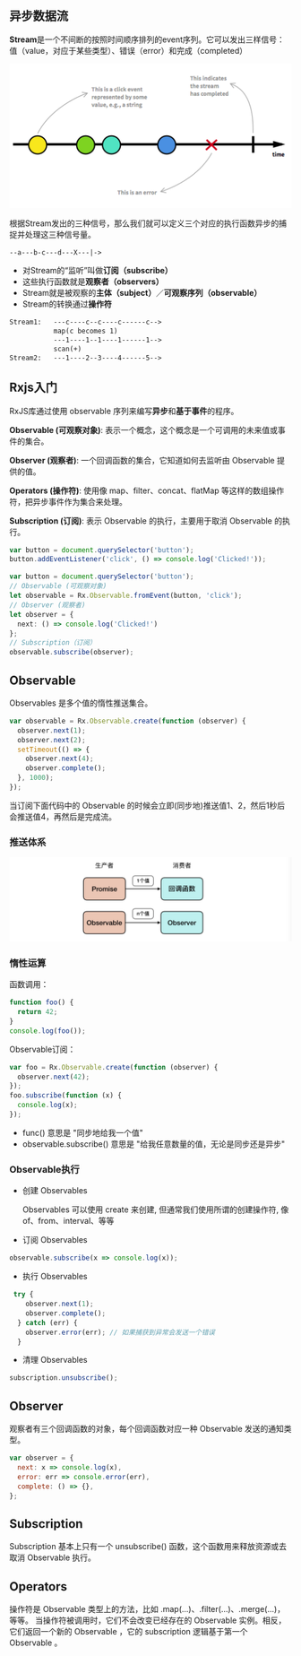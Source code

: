 ## 异步数据流
**Stream**是一个不间断的按照时间顺序排列的event序列。它可以发出三样信号：值（value，对应于某些类型）、错误（error）和完成（completed）

![Click事件数据流](/images/rxjs-click-event-stream.png)

根据Stream发出的三种信号，那么我们就可以定义三个对应的执行函数异步的捕捉并处理这三种信号量。

```text
--a---b-c---d---X---|->
```

- 对Stream的“监听”叫做**订阅（subscribe）**
- 这些执行函数就是**观察者（observers）**
- Stream就是被观察的**主体（subject）**／**可观察序列（observable）**
- Stream的转换通过**操作符**

```text
Stream1:   ---c----c--c----c------c-->
           map(c becomes 1) 
           ---1----1--1----1------1-->
           scan(+)
Stream2:   ---1----2--3----4------5-->
```

## Rxjs入门

RxJS库通过使用 observable 序列来编写**异步**和**基于事件**的程序。

**Observable (可观察对象)**: 表示一个概念，这个概念是一个可调用的未来值或事件的集合。

**Observer (观察者)**: 一个回调函数的集合，它知道如何去监听由 Observable 提供的值。

**Operators (操作符)**: 使用像 map、filter、concat、flatMap 等这样的数组操作符，把异步事件作为集合来处理。

**Subscription (订阅)**: 表示 Observable 的执行，主要用于取消 Observable 的执行。

```typescript
var button = document.querySelector('button');
button.addEventListener('click', () => console.log('Clicked!'));
```

```typescript
var button = document.querySelector('button');
// Observable (可观察对象)
let observable = Rx.Observable.fromEvent(button, 'click');
// Observer (观察者)
let observer = {
  next: () => console.log('Clicked!')
}; 
// Subscription（订阅）
observable.subscribe(observer); 
```

## Observable
Observables 是多个值的惰性推送集合。

```javascript
var observable = Rx.Observable.create(function (observer) {
  observer.next(1);
  observer.next(2);
  setTimeout(() => {
    observer.next(4);
    observer.complete();
  }, 1000);
});
```
当订阅下面代码中的 Observable 的时候会立即(同步地)推送值1、2，然后1秒后会推送值4，再然后是完成流。

### 推送体系
![rxjs推送体系](/images/rxjs-push-model.jpg)

### 惰性运算
函数调用：
```javascript
function foo() {
  return 42;
}
console.log(foo());
```
Observable订阅：
```javascript
var foo = Rx.Observable.create(function (observer) {
  observer.next(42);
});
foo.subscribe(function (x) {
  console.log(x);
});
```

- func() 意思是 "同步地给我一个值"
- observable.subscribe() 意思是 "给我任意数量的值，无论是同步还是异步"

### Observable执行
- 创建 Observables
    
    Observables 可以使用 create 来创建, 但通常我们使用所谓的创建操作符, 像 of、from、interval、等等
- 订阅 Observables
```javascript
observable.subscribe(x => console.log(x));
```
- 执行 Observables
```javascript
 try {
    observer.next(1);
    observer.complete();
  } catch (err) {
    observer.error(err); // 如果捕获到异常会发送一个错误
  }
```
- 清理 Observables
```javascript
subscription.unsubscribe();
```

## Observer
观察者有三个回调函数的对象，每个回调函数对应一种 Observable 发送的通知类型。
```javascript
var observer = {
  next: x => console.log(x),
  error: err => console.error(err),
  complete: () => {},
};
```

## Subscription
Subscription 基本上只有一个 unsubscribe() 函数，这个函数用来释放资源或去取消 Observable 执行。

## Operators
操作符是 Observable 类型上的方法，比如 .map(...)、.filter(...)、.merge(...)，等等。
当操作符被调用时，它们不会改变已经存在的 Observable 实例。相反，它们返回一个新的 Observable ，它的 subscription 逻辑基于第一个 Observable 。